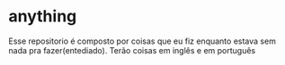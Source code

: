# anything
Esse repositorio é composto por coisas que eu fiz enquanto estava sem nada pra fazer(entediado).
Terão coisas em inglês e em português
